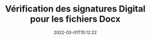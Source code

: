 ---
############################# Static ############################
layout: "auto-gen-signature"
date: 2022-03-01T15:12:22
draft: false
operation: Verify
signaturetype: Digital
fileformat: Docx
productName: Java
lang: fr
productCode: java
otherformats: pdf doc docx docm dot dotx odt ott xls xlsx xlsm xlsb ods ots xltx xltm pptx pptm
breadcrumb: Put Digital signature on Docx for Java

############################# Head ############################
head_title: "Vérification des signatures Digital pour les fichiers Docx via Java"
head_description: "Utilisez seulement quelques lignes de code Java pour vérifier les documents Docx et leurs signatures Digital."

############################# Header ############################
title: "Vérification des signatures Digital pour les fichiers Docx"
description: "L'API pour Java offre la possibilité de vérifier les signatures Digital sur les documents Docx. La vérification des signatures électroniques dans vos documents Docx peut être effectuée rapidement et facilement."
bg_image: "https://cms.admin.containerize.com/templates/aspose/App_Themes/V3/images/bg/header1.png"
bg_overlay: false
button:
    enable: true

############################# SubMenu ############################
submenu:
    enable: true

    left:
        img_alt: "GroupDocs.Signature for Java"
        image: "https://cms.admin.containerize.com/templates/groupdocs/images/product-logos/90x90-noborder/groupdocs-signature-java.png"
        product: "GroupDocs.Signature"
        platform: "Java"



############################# About ############################
about:
    enable: true
    title: "Découvrez les nouvelles fonctionnalités de l'API GroupDocs.Signature for Java"
    content: |
        L'API [GroupDocs.Signature for Java](https://products.groupdocs.com/signature/java/) offre un large éventail de façons de traiter de nombreux formats de documents à l'aide de signatures électroniques. De nombreux types de signatures numériques tels que textes, images, certificats numériques, codes-barres, codes QR, tampons ou métadonnées sont pris en charge. Les clients peuvent ajouter, supprimer, modifier, valider ou rechercher des signatures numériques dans des fichiers PDF, des documents MS Word, des classeurs MS Excel, des présentations MS PowerPoint, des fichiers Adobe Photoshop et divers formats d'image. Un nombre étonnant de fonctionnalités et de paramètres supplémentaires sont disponibles.
    

############################# Steps ############################
steps:
    enable: true
    title_left: "Comment valider les signatures Digital dans votre document Docx"
    content_left: |
        [GroupDocs.Signature for Java](https://products.groupdocs.com/signature/java/) inclut des fonctionnalités utiles telles que la vérification des signatures Digital placées sur les documents Docx. Utilisez cette opportunité sans implémenter de code supplémentaire.
        
        * Tout d'abord, instanciez la classe Signature en fournissant comme paramètre de constructeur le chemin d'accès à un document censé être vérifié.
        * Deuxièmement, créez un nouvel objet VerifyOptions et configurez toutes les propriétés requises.
        * Enfin, appelez la méthode Verify de l'objet Signature en passant l'instance VerifyOptions.
        * Traiter ensuite les résultats de la vérification.

    title_right: "Configuration requise"
    content_right: |
        GroupDocs.Signature for Java sont pris en charge sur toutes les principales plates-formes et systèmes d'exploitation. Avant d'exécuter le code ci-dessous, assurez-vous que les prérequis suivants sont installés sur votre système.

        * Systèmes d'exploitation : Microsoft Windows, Linux, MacOS
        * Environnements de développement : NetBeans, Intellij IDEA, Eclipse, etc.
        * Java runtime: J2SE 6.0 and above
        * Téléchargez la dernière version de GroupDocs.Signature for Java depuis [Maven](https://repository.groupdocs.com/webapp/#/artifacts/browse/tree/General/repo/com/groupdocs/groupdocs-signature)
         
    code: |
        ```java    
                
        // Set up input Docx file
        String filePath = "input.docx";

        // Instantiate Signature for input file
        Signature signature = new Signature(filePath);

        //Provide verification options
        DigitalVerifyOptions options = new DigitalVerifyOptions();

        // Digital signature comment
        options.setComments("Approved");

        // specify period of signatures
        options.setSignDateTimeFrom(new Date(2020, 12, 12));
        options.setSignDateTimeTo(new Date(2022, 12, 12));
                            
        // Verify document signatures
        VerificationResult result = signature.verify(options);

        //process result
        if (result.isValid())
        {
            //..
        }
        ```

############################# Demos ############################
demos:
    enable: true
    title: "Signer avec Digital signatures Démo en direct"
    content: |
       Ajoutez dès maintenant diverses signatures électroniques au fichier Docx en visitant le site Web [GroupDocs.Signature App](https://products.groupdocs.app/signature/family).          

############################# More Formats ############################
more_formats:
    enable: true
    title: "Vérifiez les autres signatures Digital à l'aide de Java"
    content: |
        "Vérification des signatures électroniques apposées dans divers documents. Vérifiez la qualité des signatures dans les formats de fichiers populaires comme indiqué ci-dessous."
    format: 
       
       
back_to_top:
    enable: true
---